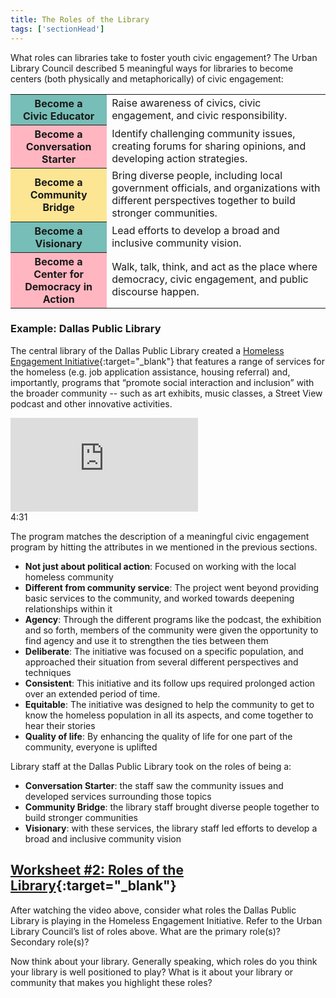 ```yaml
---
title: The Roles of the Library
tags: ['sectionHead']
---
```


What roles can libraries take to foster youth civic engagement? The Urban Library Council described 5 meaningful ways for libraries to become centers (both physically and metaphorically) of civic engagement:


<table class="updatedcolor">
	<tr><th bgcolor="#76beb7">Become a<br/>Civic Educator</th><td>Raise awareness of civics, civic engagement, and civic responsibility.</td></tr>
	<tr><th bgcolor="lightpink">Become a<br/>Conversation Starter</th><td>Identify challenging community issues, creating forums for sharing opinions, and developing action strategies.</td></tr>
	<tr><th bgcolor="#FCE694">Become a<br/>Community Bridge</th><td>Bring diverse people, including local government officials, and organizations with different perspectives together to build stronger communities.</td></tr>
	<tr><th bgcolor="#76beb7">Become a<br/>Visionary</th><td>Lead efforts to develop a broad and inclusive community vision.</td></tr>
	<tr><th bgcolor="lightpink">Become a<br/>Center for Democracy in Action</th><td>Walk, talk, think, and act as the place where democracy, civic engagement, and public discourse happen.</td></tr>
</table>



### Example: Dallas Public Library
The central library of the Dallas Public Library created a [Homeless Engagement Initiative](https://dallaslibrary2.org/homeless/){:target="_blank"} that features a range of services for the homeless (e.g. job application assistance, housing referral) and, importantly, programs that “promote social interaction and inclusion” with the broader community -- such as art exhibits, music classes, a Street View podcast and other innovative activities.

<div class="callout videos" markdown="1">
<iframe src="https://www.youtube.com/embed/oBQrihuxit8" frameborder="0" allow="autoplay; encrypted-media" allowfullscreen></iframe>
<div class="videotime">4:31</div></div>

The program matches the description of a meaningful civic engagement program by hitting the attributes in we mentioned in the previous sections. 

* **Not just about political action**: Focused on working with the local homeless community
* **Different from community service**: The project went beyond providing basic services to the community, and worked towards deepening relationships within it
* **Agency**: Through the different programs like the podcast, the exhibition and so forth, members of the community were given the opportunity to find agency and use it to strengthen the ties between them
* **Deliberate**: The initiative was focused on a specific population, and approached their situation from several different perspectives and techniques
* **Consistent**: This initiative and its follow ups required prolonged action over an extended period of time. 
* **Equitable**: The initiative was designed to help the community to get to know the homeless population in all its aspects, and come together to hear their stories
* **Quality of life**: By enhancing the quality of life for one part of the community, everyone is uplifted

Library staff at the Dallas Public Library took on the roles of being a:
* **Conversation Starter**: the staff saw the community issues and developed services surrounding those topics
* **Community Bridge**: the library staff brought diverse people together to build stronger communities 
* **Visionary**: with these services, the library staff led efforts to develop a broad and inclusive community vision 

<div class="callout activity" markdown="1">

## [Worksheet #2: Roles of the Library](https://docs.google.com/document/d/1uPmhiT61et6bkAChEcgjCZPWVTGtgmdrK6o7MoNqlvU/edit#bookmark=id.nl46gwcvzxd0){:target="_blank"}

After watching the video above, consider what roles the Dallas Public Library is playing in the Homeless Engagement Initiative. Refer to the Urban Library Council’s list of roles above. What are the primary role(s)? Secondary role(s)? 

Now think about your library. Generally speaking, which roles do you think your library is well positioned to play? What is it about your library or community that makes you highlight these roles?

</div>

